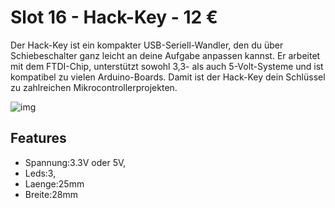 [img]:https://github.com/zerocity/metalabAutomat/raw/master/16/1.jpg
# Slot 16 - Hack-Key - 12 &euro;

Der Hack-Key ist ein kompakter USB-Seriell-Wandler, den du über Schiebeschalter ganz leicht an deine Aufgabe anpassen kannst. Er arbeitet mit dem FTDI-Chip, unterstützt sowohl 3,3- als auch 5-Volt-Systeme und ist kompatibel zu vielen Arduino-Boards. Damit ist der Hack-Key dein Schlüssel zu zahlreichen Mikrocontrollerprojekten.

![img]

## Features
+ Spannung:3.3V oder 5V,
+ Leds:3,
+ Laenge:25mm
+ Breite:28mm
